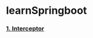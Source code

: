 # learnSpringboot
### [1. Interceptor](https://github.com/duclongdev/learnSpringboot/tree/main/Interceptor)
